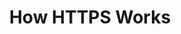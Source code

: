 ---
title: "How HTTPS Works"
categories: ["Web"]

link:
    url: "https://howhttps.works/"
    dead: false

message: "Explains HTTPS and the principles of the secure web with a comic!"
---